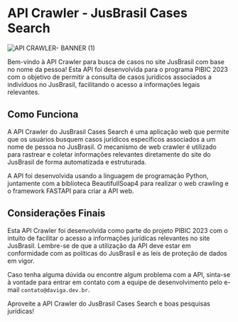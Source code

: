# API Crawler - JusBrasil Cases Search

![API CRAWLER- BANNER (1)](https://github.com/Davi-Ga/crawler-api/assets/86674827/4a33aa02-f688-4721-bd57-afc1eac7c4db)

Bem-vindo à API Crawler para busca de casos no site JusBrasil com base no nome da pessoa! Esta API foi desenvolvida para o programa PIBIC 2023 com o objetivo de permitir a consulta de casos jurídicos associados a indivíduos no JusBrasil, facilitando o acesso a informações legais relevantes.

## Como Funciona

A API Crawler do JusBrasil Cases Search é uma aplicação web que permite que os usuários busquem casos jurídicos específicos associados a um nome de pessoa no JusBrasil. O mecanismo de web crawler é utilizado para rastrear e coletar informações relevantes diretamente do site do JusBrasil de forma automatizada e estruturada.

A API foi desenvolvida usando a linguagem de programação Python, juntamente com a biblioteca BeautifullSoap4 para realizar o web crawling e o framework FASTAPI para criar a API web.  

## Considerações Finais

Esta API Crawler foi desenvolvida como parte do projeto PIBIC 2023 com o intuito de facilitar o acesso a informações jurídicas relevantes no site JusBrasil. Lembre-se de que a utilização da API deve estar em conformidade com as políticas do JusBrasil e as leis de proteção de dados em vigor.

Caso tenha alguma dúvida ou encontre algum problema com a API, sinta-se à vontade para entrar em contato com a equipe de desenvolvimento pelo e-mail `contato@daviga.dev.br`.

Aproveite a API Crawler do JusBrasil Cases Search e boas pesquisas jurídicas!
